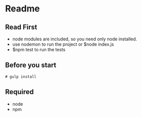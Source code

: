 # Readme

## Read First
- node modules are included, so you need only node installed.
- use nodemon to run the project or $node index.js
- $npm test to run the tests


## Before you start
```
# gulp install
```

## Required
- node
- npm
